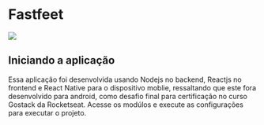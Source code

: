 # Fastfeet

<img src="https://github.com/cleidison1994/Fastfeet/blob/master/.github/gitImage.jpg"/>

## Iniciando a aplicação

Essa aplicação foi desenvolvida usando Nodejs no backend, Reactjs no frontend e React Native para o dispositivo moblie, ressaltando que este fora desenvolvido para android, como desafio final para certificação no curso Gostack da Rocketseat.
Acesse os modúlos e execute as configurações para executar o projeto.
